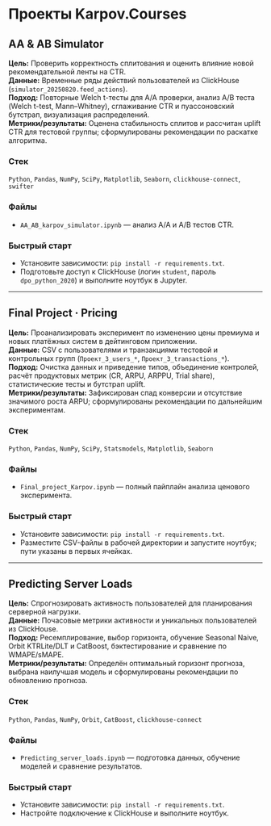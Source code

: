 # Проекты Karpov.Courses

## AA & AB Simulator
**Цель:** Проверить корректность сплитования и оценить влияние новой рекомендательной ленты на CTR.  
**Данные:** Временные ряды действий пользователей из ClickHouse (`simulator_20250820.feed_actions`).  
**Подход:** Повторные Welch t-тесты для A/A проверки, анализ A/B теста (Welch t-test, Mann–Whitney), сглаживание CTR и пуассоновский бутстрап, визуализация распределений.  
**Метрики/результаты:** Оценена стабильность сплитов и рассчитан uplift CTR для тестовой группы; сформулированы рекомендации по раскатке алгоритма.

### Стек
`Python`, `Pandas`, `NumPy`, `SciPy`, `Matplotlib`, `Seaborn`, `clickhouse-connect`, `swifter`

### Файлы
- `AA_AB_karpov_simulator.ipynb` — анализ A/A и A/B тестов CTR.

### Быстрый старт
- Установите зависимости: `pip install -r requirements.txt`.
- Подготовьте доступ к ClickHouse (логин `student`, пароль `dpo_python_2020`) и выполните ноутбук в Jupyter.

---

## Final Project · Pricing
**Цель:** Проанализировать эксперимент по изменению цены премиума и новых платёжных систем в дейтинговом приложении.  
**Данные:** CSV с пользователями и транзакциями тестовой и контрольных групп (`Проект_3_users_*`, `Проект_3_transactions_*`).  
**Подход:** Очистка данных и приведение типов, объединение контролей, расчёт продуктовых метрик (CR, ARPU, ARPPU, Trial share), статистические тесты и бутстрап uplift.  
**Метрики/результаты:** Зафиксирован спад конверсии и отсутствие значимого роста ARPU; сформулированы рекомендации по дальнейшим экспериментам.

### Стек
`Python`, `Pandas`, `NumPy`, `SciPy`, `Statsmodels`, `Matplotlib`, `Seaborn`

### Файлы
- `Final_project_Karpov.ipynb` — полный пайплайн анализа ценового эксперимента.

### Быстрый старт
- Установите зависимости: `pip install -r requirements.txt`.
- Разместите CSV-файлы в рабочей директории и запустите ноутбук; пути указаны в первых ячейках.

---

## Predicting Server Loads
**Цель:** Спрогнозировать активность пользователей для планирования серверной нагрузки.  
**Данные:** Почасовые метрики активности и уникальных пользователей из ClickHouse.  
**Подход:** Ресемплирование, выбор горизонта, обучение Seasonal Naive, Orbit KTRLite/DLT и CatBoost, бэктестирование и сравнение по WMAPE/sMAPE.  
**Метрики/результаты:** Определён оптимальный горизонт прогноза, выбрана наилучшая модель и сформулированы рекомендации по обновлению прогноза.

### Стек
`Python`, `Pandas`, `NumPy`, `Orbit`, `CatBoost`, `clickhouse-connect`

### Файлы
- `Predicting_server_loads.ipynb` — подготовка данных, обучение моделей и сравнение результатов.

### Быстрый старт
- Установите зависимости: `pip install -r requirements.txt`.
- Настройте подключение к ClickHouse и выполните ноутбук.
